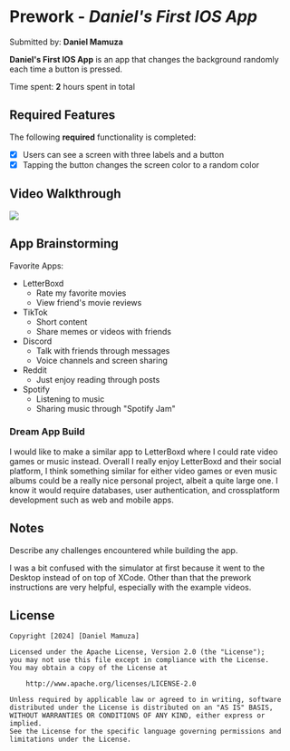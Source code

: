 # Prework - *Daniel's First IOS App*

Submitted by: **Daniel Mamuza**

**Daniel's First IOS App** is an app that changes the background randomly each time a button is pressed.

Time spent: **2** hours spent in total

## Required Features

The following **required** functionality is completed:

- [x] Users can see a screen with three labels and a button
- [x] Tapping the button changes the screen color to a random color
 
## Video Walkthrough

![](https://imgur.com/a/YCGFouW.gif)

## App Brainstorming 

Favorite Apps:
- LetterBoxd
    - Rate my favorite movies
    - View friend's movie reviews
- TikTok
    - Short content
    - Share memes or videos with friends
- Discord
    - Talk with friends through messages
    - Voice channels and screen sharing
- Reddit
    - Just enjoy reading through posts
- Spotify
    - Listening to music
    - Sharing music through "Spotify Jam"

### Dream App Build

I would like to make a similar app to LetterBoxd where I could rate video games or music instead. Overall I really enjoy
LetterBoxd and their social platform, I think something similar for either video games or even music albums could be a really 
nice personal project, albeit a quite large one. I know it would require databases, user authentication, and crossplatform
development such as web and mobile apps. 

## Notes

Describe any challenges encountered while building the app.

I was a bit confused with the simulator at first because it went to the Desktop instead of on top of XCode. 
Other than that the prework instructions are very helpful, especially with the example videos.

## License

    Copyright [2024] [Daniel Mamuza]

    Licensed under the Apache License, Version 2.0 (the "License");
    you may not use this file except in compliance with the License.
    You may obtain a copy of the License at

        http://www.apache.org/licenses/LICENSE-2.0

    Unless required by applicable law or agreed to in writing, software
    distributed under the License is distributed on an "AS IS" BASIS,
    WITHOUT WARRANTIES OR CONDITIONS OF ANY KIND, either express or implied.
    See the License for the specific language governing permissions and
    limitations under the License.
